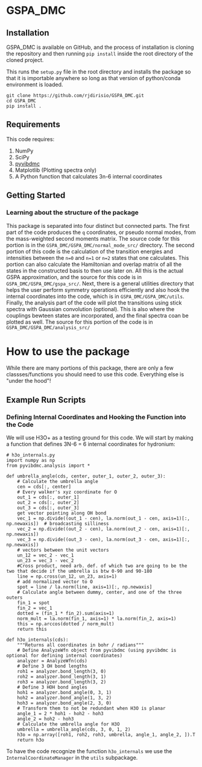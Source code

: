 # GSPA_DMC

## Installation

GSPA_DMC is available on GitHub, and the process of installation is cloning the repository and then running `pip install` inside the root directory of the cloned project.

This runs the `setup.py` file in the root directory and installs the package so that it is importable anywhere so long as that version of python/conda environment is loaded.

```
git clone https://github.com/rjdirisio/GSPA_DMC.git
cd GSPA_DMC
pip install .
```

## Requirements

This code requires:

1. NumPy
2. SciPy
3. [pyvibdmc](https://github.com/rjdirisio/pyvibdmc)
4. Matplotlib (Plotting spectra only)
5. A Python function that calculates 3n-6 internal coordinates

## Getting Started

### Learning about the structure of the package

This package is separated into four distinct but connected parts. The first part of the code produces the `q` coordinates, or pseudo normal modes, from the mass-weighted second moments matrix. The source code for this portion is in the `GSPA_DMC/GSPA_DMC/normal_mode_src/` directory. The second portion of this code is the calculation of the transition energies and intensities between the `n=0` and `n=1` or `n=2` states that one calculates.  This portion can also calculate the Hamiltonian and overlap matrix of all the states in the constructed basis to then use later on. All this is the actual GSPA approximation, and the source for this code is in `GSPA_DMC/GSPA_DMC/gspa_src/`. Next, there is a general utilities directory that helps the user perform symmetry operations efficiently and also hook the internal coordinates into the code, which is in `GSPA_DMC/GSPA_DMC/utils`.  Finally, the analysis part of the code will plot the transitions using stick spectra with Gaussian convolution (optional). This is also where the couplings bewteen states are incorporated, and the final spectra coan be plotted as well. The source for this portion of the code is in `GSPA_DMC/GSPA_DMC/analysis_src/`

# How to use the package

While there are many portions of this package, there are only a few classses/functions you should need to use this code. Everything else is "under the hood"!

## Example Run Scripts

### Defining Internal Coordinates and Hooking the Function into the Code

We will use H3O+ as a testing ground for this code. We will start by making a function that defines 3N-6 = 6 internal coordinates for hydronium:

```
# h3o_internals.py
import numpy as np
from pyvibdmc.analysis import *

def umbrella_angle(cds, center, outer_1, outer_2, outer_3):
    # Calculate the umbrella angle
    cen = cds[:, center]
    # Every walker's xyz coordinate for O
    out_1 = cds[:, outer_1]
    out_2 = cds[:, outer_2]
    out_3 = cds[:, outer_3]
    get vector pointing along OH bond
    vec_1 = np.divide((out_1 - cen), la.norm(out_1 - cen, axis=1)[:, np.newaxis])  # broadcasting silliness
    vec_2 = np.divide((out_2 - cen), la.norm(out_2 - cen, axis=1)[:, np.newaxis])
    vec_3 = np.divide((out_3 - cen), la.norm(out_3 - cen, axis=1)[:, np.newaxis])
    # vectors between the unit vectors 
    un_12 = vec_2 - vec_1
    un_23 = vec_3 - vec_2
    #Cross product, need arb. def. of which two are going to be the two that decide if the umbrella is btw 0-90 and 90-180
    line = np.cross(un_12, un_23, axis=1)
    # add normalized vector to O
    spot = line / la.norm(line, axis=1)[:, np.newaxis]
    # Calculate angle between dummy, center, and one of the three outers
    fin_1 = spot
    fin_2 = vec_1
    dotted = (fin_1 * fin_2).sum(axis=1)
    norm_mult = la.norm(fin_1, axis=1) * la.norm(fin_2, axis=1)
    this = np.arccos(dotted / norm_mult)
    return this

def h3o_internals(cds):
    """Returns all coordinates in bohr / radians"""
    # Define AnalyzeWfn object from pyvibdmc (using pyvibdmc is optional for defining internal coordinates)
    analyzer = AnalyzeWfn(cds)
    # Define 3 OH bond lengths
    roh1 = analyzer.bond_length(3, 0)
    roh2 = analyzer.bond_length(3, 1)
    roh3 = analyzer.bond_length(3, 2)
    # Define 3 HOH bond angles
    hoh1 = analyzer.bond_angle(0, 3, 1)
    hoh2 = analyzer.bond_angle(1, 3, 2)
    hoh3 = analyzer.bond_angle(2, 3, 0)
    # Transform them to not be redundant when H3O is planar
    angle_1 = 2 * hoh1 - hoh2 - hoh3
    angle_2 = hoh2 - hoh3
    # Calculate the umbrella angle for H3O
    umbrella = umbrella_angle(cds, 3, 0, 1, 2)
    h3o = np.array([roh1, roh2, roh3, umbrella, angle_1, angle_2, ]).T
    return h3o

```

To have the code recognize the function `h3o_internals` we use the `InternalCoordinateManager` in the `utils` subpackage.
